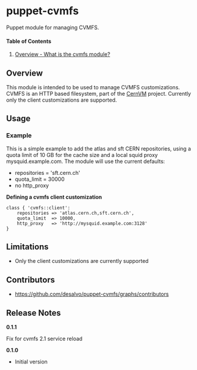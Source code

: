 puppet-cvmfs
======

Puppet module for managing CVMFS.

#### Table of Contents
1. [Overview - What is the cvmfs module?](#overview)

Overview
--------

This module is intended to be used to manage CVMFS customizations. CVMFS is an HTTP based filesystem,
part of the [CernVM](http://cernvm.cern.ch) project.
Currently only the client customizations are supported.

Usage
-----

### Example

This is a simple example to add the atlas and sft CERN repositories, using a quota limit of 10 GB for the cache
size and a local squid proxy mysquid.example.com. The module will use the current defaults:

* repositories = 'sft.cern.ch'
* quota_limit = 30000
* no http_proxy

**Defining a cvmfs client customization**

```cvmfs
class { 'cvmfs::client':
    repositories => 'atlas.cern.ch,sft.cern.ch',
    quota_limit  => 10000,
    http_proxy   => 'http://mysquid.example.com:3128'
}
```

Limitations
------------

* Only the client customizations are currently supported

Contributors
------------

* https://github.com/desalvo/puppet-cvmfs/graphs/contributors

Release Notes
-------------

**0.1.1**

Fix for cvmfs 2.1 service reload

**0.1.0**

* Initial version
